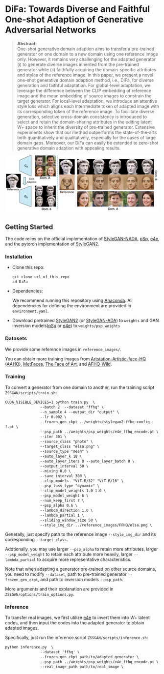 # DiFa: Towards Diverse and Faithful One-shot Adaption of Generative Adversarial Networks



>**Abstract**: <br>
> One-shot generative domain adaption aims to transfer a pre-trained generator on one domain to a new domain using one reference image only. However, it remains very challenging for the adapted generator (i) to generate diverse images inherited from the pre-trained generator while (ii) faithfully acquiring the domain-specific attributes and styles of the reference image. In this paper, we present a novel one-shot generative domain adaption method, i.e., DiFa, for diverse generation and faithful adaptation. For global-level adaptation, we leverage the difference between the CLIP embedding of reference image and the mean embedding of source images to constrain the target generator. For local-level adaptation, we introduce an attentive style loss which aligns each intermediate token of adapted image with its corresponding token of the reference image. To facilitate diverse generation, selective cross-domain consistency is introduced to select and retain the domain-sharing attributes in the editing latent W+ space to inherit the diversity of pre-trained generator. Extensive experiments show that our method outperforms the state-of-the-arts both quantitatively and qualitatively, especially for the cases of large domain gaps. Moreover, our DiFa can easily be extended to zero-shot generative domain adaption with appealing results.

![introduction](imgs/introduction.png)




## Getting Started

The code relies on the official implementation of [StyleGAN-NADA](https://github.com/rinongal/StyleGAN-nada), [pSp](https://github.com/eladrich/pixel2style2pixel), [e4e](https://github.com/omertov/encoder4editing), 
and the pytorch implementation of [StyleGAN2](https://github.com/rosinality/stylegan2-pytorch/).

### Installation

- Clone this repo:

  ```shell
  git clone url_of_this_repo
  cd DiFa
  ```

- Dependencies:

  We recommend running this repository using [Anaconda](https://docs.anaconda.com/anaconda/install/). All dependencies for defining the environment are provided in `environment.yaml`.

- Download pretrained [StyleGAN2](https://github.com/rosinality/stylegan2-pytorch/) (or [StyleGAN-ADA](https://github.com/NVlabs/stylegan2-ada-pytorch)) to `weights` and GAN inversion models([pSp](https://github.com/eladrich/pixel2style2pixel) or [e4e](https://github.com/omertov/encoder4editing)) to `weights/psp_weights`

### Datasets

We provide some reference images in `reference_images/`. 

You can obtain more training images from [Artstation-Artistic-face-HQ (AAHQ)](https://github.com/onion-liu/aahq-dataset), [MetFaces](https://github.com/NVlabs/metfaces-dataset), [The Face of Art](https://github.com/papulke/face-of-art), and [AFHQ-Wild](https://github.com/clovaai/stargan-v2/blob/master/README.md#animal-faces-hq-dataset-afhq).

### Training

To convert a generator from one domain to another,  run the training script `ZSSGAN/scripts/train.sh`:

```shell
CUDA_VISIBLE_DEVICES=1 python train.py  \
                --batch 2  --dataset "ffhq" \
                --n_sample 4 --output_dir "output" \
                --lr 0.002 \
                --frozen_gen_ckpt ../weights/stylegan2-ffhq-config-f.pt \
                --psp_path ../weights/psp_weights/e4e_ffhq_encode.pt \
                --iter 301 \
                --source_class "photo" \
                --target_class "elsa.png" \
                --source_type "mean" \
                --auto_layer_k 18 \
                --auto_layer_iters 0 --auto_layer_batch 8 \
                --output_interval 50 \
                --mixing 0.0 \
                --save_interval 300 \
                --clip_models  "ViT-B/32" "ViT-B/16" \
                --psp_loss_type "dynamic" \
                --clip_model_weights 1.0 1.0 \
                --psp_model_weight 6 \
                --num_keep_first 7 \
                --psp_alpha 0.6 \
                --lambda_direction 1.0 \
                --lambda_partial 1 \
                --sliding_window_size 50 \
                --style_img_dir ../reference_images/FFHQ/elsa.png \
```

Generally, just specify path to the reference image  `--style_img_dir` and its corresponding `--target_class`.

Addtionally, you may use larger `--psp_alpha` to retain more attributes, larger `--psp_model_weight` to retain each attribute more heavily, larger `--lambda_partial` to acquire more representative characteristics.

Note that when adapting a generator pre-trained on other source domains, you need to modify `--dataset`, path to pre-trained generator  `--frozen_gen_ckpt`, and path to inversion models `--psp_path`.

More arguments and their explanation are provided in `ZSSGAN/options/train_options.py`.

### Inference

To transfer real images, we first utilize [e4e](https://github.com/omertov/encoder4editing) to invert them into $W+$ latent codes, and then input the codes into the adapted generator to obtain adapted images.

Specifically, just run the inference script `ZSSGAN/scripts/inference.sh`:

```shell
python inference.py  \
                --dataset 'ffhq' \
                --frozen_gen_ckpt path/to/adapted_generator \
                --psp_path ../weights/psp_weights/e4e_ffhq_encode.pt \
                --real_image_path path/to/real_image \
```

